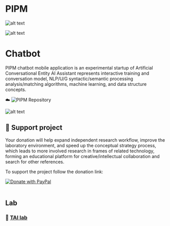 # PIPM

![alt text](https://github.com/ladooniani/tailab/blob/master/assets/tai_lab_terbinari_cbm_project_logo.png)

 ![alt text](https://github.com/ladooniani/resume-cv/blob/main/img/img0.jpg)

# Chatbot

PIPM chatbot mobile application is an experimental startup of Artificial Conversational Entity AI Assistant represents interactive training and conversation model, NLP/U/G syntactic/semantic processing analysis/matching algorithms, machine learning, and data structure concepts. 

☁️ ![PIPM Repository](https://github.com/ladooniani/testapp4)

![alt text](https://github.com/ladooniani/tailab/blob/master/assets/pipm-bot.jpg)

## 💖 Support project

Your donation will help expand independent research workflow, improve the laboratory environment, and speed up the conceptual strategy process, which leads to more involved research in frames of related technology, forming an educational platform for creative/intellectual collaboration and search for other references.

To support the project follow the donation link: 

<a href="https://www.paypal.com/cgi-bin/webscr?cmd=_s-xclick&hosted_button_id=GRGH6SL9EL72U">
  <img src="https://www.paypalobjects.com/en_US/i/btn/btn_donate_SM.gif" alt="Donate with PayPal" /><br><br>
</a>

## Lab

### 🔬 [TAI lab](https://github.com/ladooniani/terbinari) 
